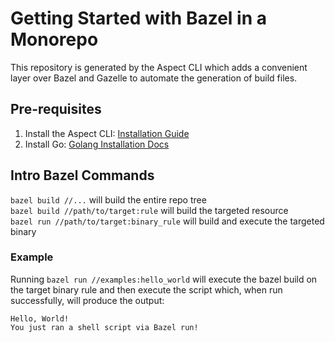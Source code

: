 # Getting Started with Bazel in a Monorepo

This repository is generated by the Aspect CLI which adds a convenient layer over Bazel and Gazelle to automate the generation of build files.

## Pre-requisites

1. Install the Aspect CLI: [Installation Guide](https://docs.aspect.build/cli/#installation)  
2. Install Go: [Golang Installation Docs](https://go.dev/dl/)

## Intro Bazel Commands

`bazel build //...` will build the entire repo tree  
`bazel build //path/to/target:rule` will build the targeted resource  
`bazel run //path/to/target:binary_rule` will build and execute the targeted binary

### Example

Running `bazel run //examples:hello_world` will execute the bazel build on the target binary rule and then execute the script which, when run successfully, will produce the output:

```
Hello, World!
You just ran a shell script via Bazel run!
```
